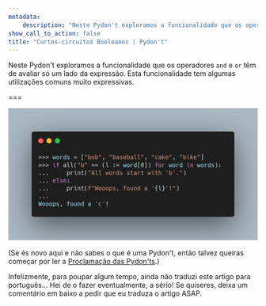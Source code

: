 ```yaml
---
metadata:
    description: "Neste Pydon't exploramos a funcionalidade que os operadores `and` e `or` têm de avaliar só um lado da expressão. Esta funcionalidade tem algumas utilizações comuns muito expressivas."
show_call_to_action: false
title: "Curtos-circuitos Booleanos | Pydon't"
---
```


Neste Pydon't exploramos a funcionalidade que os operadores
`and` e `or` têm de avaliar só um lado da expressão.
Esta funcionalidade tem algumas utilizações comuns muito expressivas.

===

![Código Python que usa curtos-circuitos.](thumbnail.png)

(Se és novo aqui e não sabes o que é uma Pydon't, então talvez queiras começar por
ler a [Proclamação das Pydon'ts][manifesto].)

Infelizmente, para poupar algum tempo, ainda não traduzi este artigo para português...
Hei de o fazer eventualmente, a sério!
Se quiseres, deixa um comentário em baixo a pedir que eu traduza o artigo ASAP.


[subscribe]: https://mathspp.com/subscribe
[manifesto]: /blog/pydonts/pydont-manifesto
